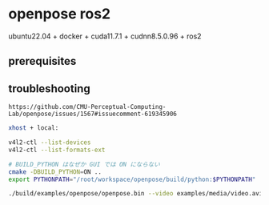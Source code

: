 # openpose ros2

ubuntu22.04 + docker + cuda11.7.1 + cudnn8.5.0.96 + ros2

## prerequisites

## troubleshooting

```text
https://github.com/CMU-Perceptual-Computing-Lab/openpose/issues/1567#issuecomment-619345906
```

```sh
xhost + local:
```

```sh
v4l2-ctl --list-devices
v4l2-ctl --list-formats-ext
```

```sh
# BUILD_PYTHON はなぜか GUI では ON にならない
cmake -DBUILD_PYTHON=ON ..
export PYTHONPATH="/root/workspace/openpose/build/python:$PYTHONPATH"
```

```sh
./build/examples/openpose/openpose.bin --video examples/media/video.avi
```
